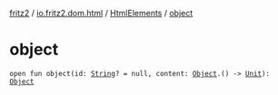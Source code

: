[fritz2](../../index.md) / [io.fritz2.dom.html](../index.md) / [HtmlElements](index.md) / [object](./object.md)

# object

`open fun object(id: `[`String`](https://kotlinlang.org/api/latest/jvm/stdlib/kotlin/-string/index.html)`? = null, content: `[`Object`](../-object/index.md)`.() -> `[`Unit`](https://kotlinlang.org/api/latest/jvm/stdlib/kotlin/-unit/index.html)`): `[`Object`](../-object/index.md)